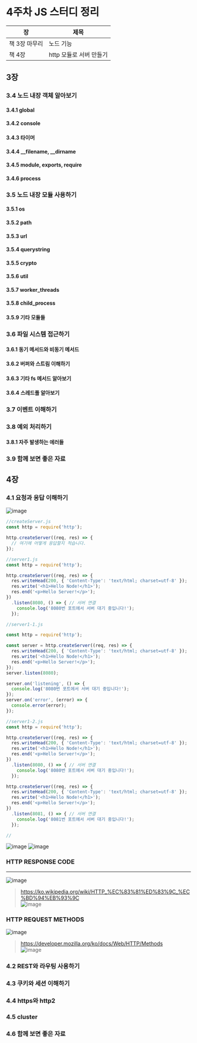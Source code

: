 # 4주차 JS 스터디 정리

| 장   | 제목          |
| ---- | ------------- |
| 책 3장 마무리 | 노드 기능 |
| 책 4장 | http 모듈로 서버 만들기 |

## 3장

### 3.4 노드 내장 객체 알아보기
#### 3.4.1 global
#### 3.4.2 console
#### 3.4.3 타이머
#### 3.4.4 __filename, __dirname
#### 3.4.5 module, exports, require
#### 3.4.6 process
### 3.5 노드 내장 모듈 사용하기
#### 3.5.1 os
#### 3.5.2 path
#### 3.5.3 url
#### 3.5.4 querystring
#### 3.5.5 crypto
#### 3.5.6 util
#### 3.5.7 worker_threads
#### 3.5.8 child_process
#### 3.5.9 기타 모듈들
### 3.6 파일 시스템 접근하기
#### 3.6.1 동기 메서드와 비동기 메서드
#### 3.6.2 버퍼와 스트림 이해하기
#### 3.6.3 기타 fs 메서드 알아보기
#### 3.6.4 스레드풀 알아보기
### 3.7 이벤트 이해하기
### 3.8 예외 처리하기
#### 3.8.1 자주 발생하는 에러들
### 3.9 함께 보면 좋은 자료


## 4장

### 4.1 요청과 응답 이해하기  

![image](https://user-images.githubusercontent.com/42092864/136838425-b72a3d97-a468-4ba3-94ce-c9347ead17ba.png)

```js
//createServer.js
const http = require('http');

http.createServer((req, res) => {
  // 여기에 어떻게 응답할지 적습니다.
});
```

```js
//server1.js
const http = require('http');

http.createServer((req, res) => {
  res.writeHead(200, { 'Content-Type': 'text/html; charset=utf-8' });
  res.write('<h1>Hello Node!</h1>');
  res.end('<p>Hello Server!</p>');
})
  .listen(8080, () => { // 서버 연결
    console.log('8080번 포트에서 서버 대기 중입니다!');
  });

```

```js
//server1-1.js

const http = require('http');

const server = http.createServer((req, res) => {
  res.writeHead(200, { 'Content-Type': 'text/html; charset=utf-8' });
  res.write('<h1>Hello Node!</h1>');
  res.end('<p>Hello Server!</p>');
});
server.listen(8080);

server.on('listening', () => {
  console.log('8080번 포트에서 서버 대기 중입니다!');
});
server.on('error', (error) => {
  console.error(error);
});
```
```js
//server1-2.js
const http = require('http');

http.createServer((req, res) => {
  res.writeHead(200, { 'Content-Type': 'text/html; charset=utf-8' });
  res.write('<h1>Hello Node!</h1>');
  res.end('<p>Hello Server!</p>');
})
  .listen(8080, () => { // 서버 연결
    console.log('8080번 포트에서 서버 대기 중입니다!');
  });

http.createServer((req, res) => {
  res.writeHead(200, { 'Content-Type': 'text/html; charset=utf-8' });
  res.write('<h1>Hello Node!</h1>');
  res.end('<p>Hello Server!</p>');
})
  .listen(8081, () => { // 서버 연결
    console.log('8081번 포트에서 서버 대기 중입니다!');
  });
```
```js
//
```
![image](https://user-images.githubusercontent.com/42092864/136842945-8f8f12db-6dd9-419f-9f6b-f3036945998a.png)
![image](https://user-images.githubusercontent.com/42092864/136843099-af737b94-58da-4124-a7c0-190cad367da5.png)
### HTTP RESPONSE CODE
---
![image](https://user-images.githubusercontent.com/42092864/136843981-3118aa54-db83-4596-a100-9eb6f24fa80a.png)
> https://ko.wikipedia.org/wiki/HTTP_%EC%83%81%ED%83%9C_%EC%BD%94%EB%93%9C  
![image](https://user-images.githubusercontent.com/42092864/136844067-4586ab39-0432-4f16-8e92-700defc55801.png)
### HTTP REQUEST METHODS
![image](https://user-images.githubusercontent.com/42092864/136844233-fbd1cc15-86f5-43ab-9d9a-e04135532802.png)
> https://developer.mozilla.org/ko/docs/Web/HTTP/Methods  
![image](https://user-images.githubusercontent.com/42092864/136844280-bba223d0-e576-4760-b132-51676f572b85.png)

> 

### 4.2 REST와 라우팅 사용하기  
### 4.3 쿠키와 세션 이해하기  
### 4.4 https와 http2  
### 4.5 cluster   
### 4.6 함께 보면 좋은 자료  


